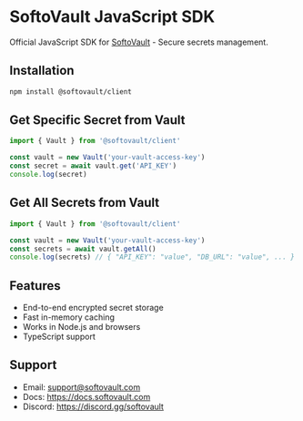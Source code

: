 # SoftoVault JavaScript SDK

Official JavaScript SDK for [SoftoVault](https://softovault.com) - Secure secrets management.

## Installation

```bash
npm install @softovault/client
```


## Get Specific Secret from Vault


```javascript
import { Vault } from '@softovault/client'

const vault = new Vault('your-vault-access-key')
const secret = await vault.get('API_KEY')
console.log(secret)
```

## Get All Secrets from Vault

```javascript
import { Vault } from '@softovault/client'

const vault = new Vault('your-vault-access-key')
const secrets = await vault.getAll()
console.log(secrets) // { "API_KEY": "value", "DB_URL": "value", ... }
```

## Features

- End-to-end encrypted secret storage
- Fast in-memory caching
- Works in Node.js and browsers
- TypeScript support

## Support

- Email: support@softovault.com
- Docs: https://docs.softovault.com
- Discord: https://discord.gg/softovault

